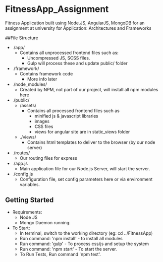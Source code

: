 # FitnessApp_Assignment
Fitness Application built using Node.JS, AngularJS, MongoDB for an assignment at university for Application: Architectures and Frameworks

##File Structure
- ./app/
    - Contains all unprocessed frontend files such as:
        - Uncompressed JS, SCSS files.
        - Gulp will process these and update public/ folder
- ./framework/
    - Contains framework code
        - More info later
- ./node_modules/
    - Created by NPM, not part of our project, will install all npm modules here
- ./public/
    - /assets/
        - Contains all processed frontend files such as
            - minified js & javascript libraries
            - images
            - CSS files
            - views for angular site are in static_views folder
    - ./views/
        - Contains html templates to deliver to the browser (by our node server)
- ./routes/
    - Our routing files for express
- ./app.js
    - Main application file for our Node.js Server, will start the server.
- ./config.js
    - Configuration file, set config parameters here or via environment variables.

## Getting Started
- Requirements:
    - Node JS
    - Mongo Daemon running
- To Start:
    - In terminal, switch to the working directory (eg: cd ../FitnessApp)
    - Run command: 'npm install' - to install all modules
    - Run command: 'gulp' - To process css/js and setup the system
    - Run command: 'npm start' - To start the server.
    - To Run Tests, Run command 'npm test'.